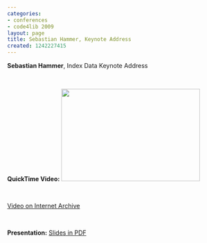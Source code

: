 ```yaml
---
categories:
- conferences
- code4lib 2009
layout: page
title: Sebastian Hammer, Keynote Address
created: 1242227415
---
```

<strong>Sebastian Hammer</strong>, Index Data
Keynote Address

<p>&nbsp;</p>
<strong>QuickTime Video:</strong>
<a href="http://dl.lib.brown.edu/code4lib/hammer.html" target="_blank">
<img src="http://dl.lib.brown.edu/code4lib//12_hammer.jpg" border="0" width="320" height="213"></a>

<p>&nbsp;</p>

<a href="http://www.archive.org/details/Code4lib2009KeynoteAddressSebastianHammer">Video on Internet Archive</a>

<p>&nbsp;</p>

<strong>Presentation:</strong>
<a href="http://code4lib.org/files/hammer.pdf" target="_blank">Slides in PDF</a>




